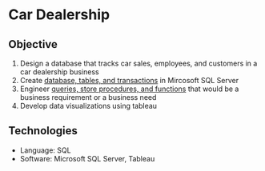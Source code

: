 # Car Dealership

## Objective
1. Design a database that tracks car sales, employees, and customers in a car dealership business
2. Create [database, tables, and transactions](https://github.com/ytingp/Car-Dealership/blob/main/updated%20create%20tables.sql) in Mircosoft SQL Server
4. Engineer [queries, store procedures, and functions](https://github.com/ytingp/Car-Dealership/tree/main/SQL-Scripts) that would be a business requirement or a business need
5. Develop data visualizations using tableau

## Technologies
- Language: SQL
- Software: Microsoft SQL Server, Tableau
